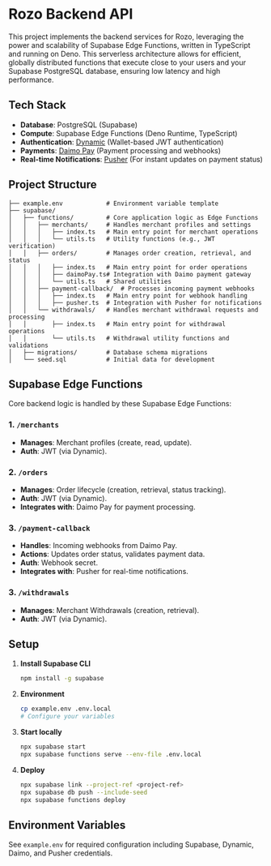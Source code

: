 # Rozo Backend API

This project implements the backend services for Rozo, leveraging the power and scalability of Supabase Edge Functions, written in TypeScript and running on Deno. This serverless architecture allows for efficient, globally distributed functions that execute close to your users and your Supabase PostgreSQL database, ensuring low latency and high performance.

## Tech Stack

- **Database**: PostgreSQL (Supabase)
- **Compute**: Supabase Edge Functions (Deno Runtime, TypeScript)
- **Authentication**: [Dynamic](https://www.dynamic.xyz/) (Wallet-based JWT authentication)
- **Payments**: [Daimo Pay](https://pay.daimo.com/) (Payment processing and webhooks)
- **Real-time Notifications**: [Pusher](https://pusher.com/) (For instant updates on payment status)

## Project Structure

```
├── example.env            # Environment variable template
├── supabase/
│   ├── functions/         # Core application logic as Edge Functions
│   │   ├── merchants/     # Handles merchant profiles and settings
│   │   │   ├── index.ts   # Main entry point for merchant operations
│   │   │   └── utils.ts   # Utility functions (e.g., JWT verification)
│   │   ├── orders/        # Manages order creation, retrieval, and status
│   │   │   ├── index.ts   # Main entry point for order operations
│   │   │   ├── daimoPay.ts# Integration with Daimo payment gateway
│   │   │   └── utils.ts   # Shared utilities
│   │   ├── payment-callback/  # Processes incoming payment webhooks
│   │   │   ├── index.ts   # Main entry point for webhook handling
│   │   │   ├── pusher.ts  # Integration with Pusher for notifications
│   │   └── withdrawals/   # Handles merchant withdrawal requests and processing
│   │       ├── index.ts   # Main entry point for withdrawal operations
│   │       └── utils.ts   # Withdrawal utility functions and validations
│   ├── migrations/        # Database schema migrations
│   └── seed.sql           # Initial data for development
```

## Supabase Edge Functions

Core backend logic is handled by these Supabase Edge Functions:

### 1. `/merchants`

- **Manages**: Merchant profiles (create, read, update).
- **Auth**: JWT (via Dynamic).

### 2. `/orders`

- **Manages**: Order lifecycle (creation, retrieval, status tracking).
- **Auth**: JWT (via Dynamic).
- **Integrates with**: Daimo Pay for payment processing.

### 3. `/payment-callback`

- **Handles**: Incoming webhooks from Daimo Pay.
- **Actions**: Updates order status, validates payment data.
- **Auth**: Webhook secret.
- **Integrates with**: Pusher for real-time notifications.

### 3. `/withdrawals`

- **Manages**: Merchant Withdrawals (creation, retrieval).
- **Auth**: JWT (via Dynamic).

## Setup

1. **Install Supabase CLI**

   ```bash
   npm install -g supabase
   ```

2. **Environment**

   ```bash
   cp example.env .env.local
   # Configure your variables
   ```

3. **Start locally**

   ```bash
   npx supabase start
   npx supabase functions serve --env-file .env.local
   ```

4. **Deploy**
   ```bash
   npx supabase link --project-ref <project-ref>
   npx supabase db push --include-seed
   npx supabase functions deploy
   ```

## Environment Variables

See `example.env` for required configuration including Supabase, Dynamic, Daimo, and Pusher credentials.
